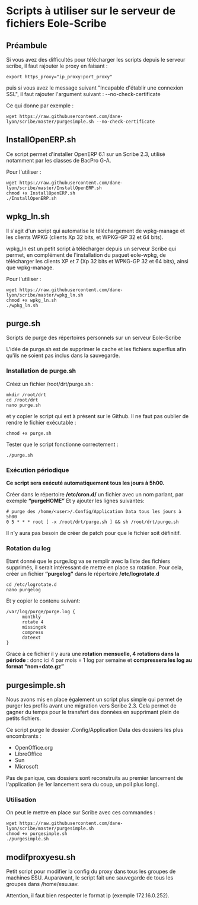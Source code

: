 # Scripts à utiliser sur le serveur de fichiers Eole-Scribe


## Préambule

Si vous avez des difficultés pour télécharger les scripts depuis le serveur scribe, il faut rajouter le proxy en faisant :
```Shell
export https_proxy="ip_proxy:port_proxy"
```
puis si vous avez le message suivant "Incapable d'établir une connexion SSL", il faut rajouter l'argument suivant :
    --no-check-certificate

Ce qui donne par exemple :
```Shell
wget https://raw.githubusercontent.com/dane-lyon/scribe/master/purgesimple.sh --no-check-certificate
```


## InstallOpenERP.sh

Ce script permet d'installer OpenERP 6.1 sur un Scribe 2.3, utilisé notamment par les classes de BacPro G-A.

Pour l'utiliser :
```Shell
wget https://raw.githubusercontent.com/dane-lyon/scribe/master/InstallOpenERP.sh
chmod +x InstallOpenERP.sh
./InstallOpenERP.sh
```

## wpkg_ln.sh

Il s'agit d'un script qui automatise le téléchargement de wpkg-manage et les clients WPKG (clients Xp 32 bits, et WPKG-GP 32 et 64 bits).

wpkg_ln est un petit script à télécharger depuis un serveur Scribe qui permet, en complément de l'installation du paquet eole-wpkg, de télécharger les clients XP et 7 (Xp 32 bits et WPKG-GP 32 et 64 bits), ainsi que wpkg-manage.

Pour l'utiliser :
```Shell
wget https://raw.githubusercontent.com/dane-lyon/scribe/master/wpkg_ln.sh
chmod +x wpkg_ln.sh
./wpkg_ln.sh
```

## purge.sh

Scripts de purge des répertoires personnels sur un serveur Eole-Scribe

L'idée de purge.sh est de supprimer le cache et les fichiers superflus afin qu'ils ne soient pas inclus dans la sauvegarde.

### Installation de purge.sh

Créez un fichier /root/drt/purge.sh :
```Shell
mkdir /root/drt
cd /root/drt
nano purge.sh
```    
et y copier le script qui est à présent sur le Github.
Il ne faut pas oublier de rendre le fichier exécutable :
```Shell
chmod +x purge.sh
```    
Tester que le script fonctionne correctement :
```Shell
./purge.sh
```
    
### Exécution périodique

**Ce script sera exécuté automatiquement tous les jours à 5h00.**
    
Créer dans le répertoire **/etc/cron.d/** un fichier avec un nom parlant, par exemple **“purgeHOME”** Et y ajouter les lignes suivantes:

```Shell
# purge des /home/<user>/.Config/Application Data tous les jours à 5h00
0 5 * * * root [ -x /root/drt/purge.sh ] && sh /root/drt/purge.sh
```
Il n'y aura pas besoin de créer de patch pour que le fichier soit définitif.

### Rotation du log

Etant donné que le purge.log va se remplir avec la liste des fichiers supprimés, il serait intéressant de mettre en place sa rotation. Pour cela, créer un fichier **“purgelog”** dans le répertoire **/etc/logrotate.d**

```Shell
cd /etc/logrotate.d
nano purgelog
```
Et y copier le contenu suivant:
```Shell
/var/log/purge/purge.log {
      monthly
      rotate 4
      missingok
      compress
      dateext
}
```
Grace à ce fichier il y aura une **rotation mensuelle, 4 rotations dans la période** : donc ici 4 par mois = 1 log par semaine et **compressera les log au format “nom+date.gz”**

## purgesimple.sh

Nous avons mis en place également un script plus simple qui permet de purger les profils avant une migration vers Scribe 2.3. Cela permet de gagner du temps pour le transfert des données en supprimant plein de petits fichiers.

Ce script purge le dossier .Config/Application Data des dossiers les plus encombrants :

- OpenOffice.org
- LibreOffice
- Sun
- Microsoft

Pas de panique, ces dossiers sont reconstruits au premier lancement de l'application (le 1er lancement sera du coup, un poil plus long).

### Utilisation

On peut le mettre en place sur Scribe avec ces commandes :
```Shell
wget https://raw.githubusercontent.com/dane-lyon/scribe/master/purgesimple.sh
chmod +x purgesimple.sh
./purgesimple.sh
```
## modifproxyesu.sh


Petit script pour modifier la config du proxy dans tous les groupes de machines ESU.
Auparavant, le script fait une sauvegarde de tous les groupes dans /home/esu.sav.

Attention, il faut bien respecter le format ip (exemple 172.16.0.252).
